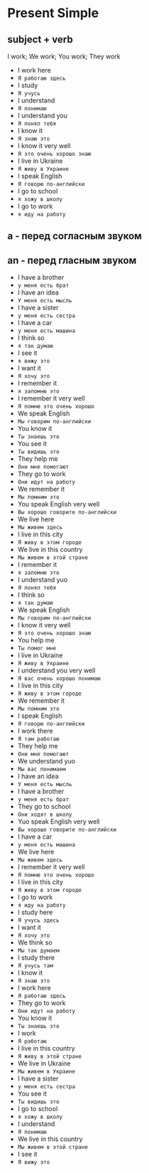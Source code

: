 # Present Simple

## **subject** + **verb**

I work; We work; You work; They work

* I work here
* ``Я работаю здесь``
* I study
* ``Я учусь``
* I understand
* ``Я понимаю``
* I understand you
* ``Я понял тебя``
* I know it
* ``Я знаю это``
* I know it very well
* ``Я это очень хорошо знаю``
* I live in Ukraine
* ``Я живу в Украине``
* I speak English
* ``Я говорю по-английски``
* I go to school
* ``я хожу в школу``
* I go to work
* ``я иду на работу``

## a - перед согласным звуком

## an - перед гласным звуком

* I have a brother
* ``у меня есть брат``
* I have an idea
* ``У меня есть мысль``
* I have a sister
* ``у меня есть сестра``
* I have a car
* ``у меня есть машина``
* I think so
* ``я так думаю``
* I see it
* ``я вижу это``
* I want it
* ``Я хочу это``
* I remember it
* ``я запомню это``
* I remember it very well
* ``Я помню это очень хорошо``
* We speak English
* ``Мы говорим по-английски``
* You know it
* ``Ты знаешь это``
* You see it
* ``Ты видишь это``
* They help me
* ``Они мне помогают``
* They go to work
* ``Они идут на работу``
* We remember it
* ``Мы помним это``
* You speak English very well
* ``Вы хорошо говорите по-английски``
* We live here
* ``Мы живем здесь``
* I live in this city
* ``Я живу в этом городе``
* We live in this country
* ``Мы живем в этой стране``
* I remember it
* ``я запомню это``
* I understand yuo
* ``Я понял тебя``
* I think so
* ``я так думаю``
* We speak English
* ``Мы говорим по-английски``
* I know it very well
* ``Я это очень хорошо знаю``
* You help me
* ``Ты помог мне``
* I live in Ukraine
* ``Я живу в Украине``
* I understand you very well
* ``Я вас очень хорошо понимаю``
* I live in this city
* ``Я живу в этом городе``
* We remember it
* ``Мы помним это``
* I speak English
* ``Я говорю по-английски``
* I work there
* ``Я там работаю``
* They help me
* ``Они мне помогают``
* We understand yuo
* ``Мы вас понимаем``
* I have an idea
* ``У меня есть мысль``
* I have a brother
* ``у меня есть брат``
* They go to school
* ``Они ходят в школу``
* Yuo speak English very well
* ``Вы хорошо говорите по-английски``
* I have a car
* ``у меня есть машина``
* We live here
* ``Мы живем здесь``
* I remember it very well
* ``Я помню это очень хорошо``
* I live in this city
* ``Я живу в этом городе``
* I go to work
* ``я иду на работу``
* I study here
* ``Я учусь здесь``
* I want it
* ``Я хочу это``
* We think so
* ``Мы так думаем``
* I study there
* ``Я учусь там``
* I know it
* ``Я знаю это``
* I work here
* ``Я работаю здесь``
* They go to work
* ``Они идут на работу``
* You know it
* ``Ты знаешь это``
* I work
* ``Я работаю``
* I live in this country
* ``Я живу в этой стране``
* We live in Ukraine
* ``Мы живем в Украине``
* I have a sister
* ``у меня есть сестра``
* You see it
* ``Ты видишь это``
* I go to school
* ``я хожу в школу``
* I understand
* ``Я понимаю``
* We live in this country
* ``Мы живем в этой стране``
* I see it
* ``Я вижу это``
